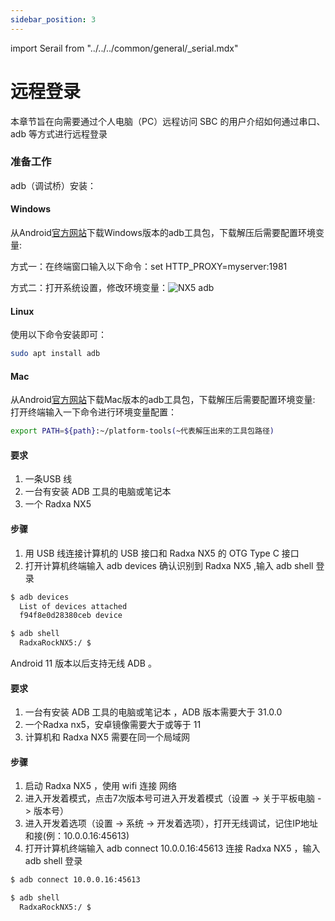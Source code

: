 ```yaml
---
sidebar_position: 3
---
```


import Serail from "../../../common/general/\_serial.mdx"

# 远程登录

本章节旨在向需要通过个人电脑（PC）远程访问 SBC 的用户介绍如何通过串口、adb 等方式进行远程登录

<Tabs queryString="target">

<TabItem value="Serial" label="串口登录">

<Serail platform="rk" model="nx5"/>

</TabItem>

<TabItem value="ADB" label="adb登录">

### 准备工作

adb（调试桥）安装：

#### Windows
从Android[官方网站](https://developer.android.google.cn/)下载Windows版本的adb工具包，下载解压后需要配置环境变量:

方式一：在终端窗口输入以下命令：set HTTP_PROXY=myserver:1981

方式二：打开系统设置，修改环境变量：![NX5 adb](/img/nx5/adb_config.webp)

#### Linux

使用以下命令安装即可：
```bash
sudo apt install adb
```

#### Mac

从Android[官方网站](https://developer.android.google.cn/)下载Mac版本的adb工具包，下载解压后需要配置环境变量:
打开终端输入一下命令进行环境变量配置：
```bash
export PATH=${path}:~/platform-tools(~代表解压出来的工具包路径)
```

<Tabs queryString="target">

<TabItem value="wired_adb" label="有线登录">

#### 要求

1. 一条USB 线
2. 一台有安装 ADB 工具的电脑或笔记本
3. 一个 Radxa NX5

#### 步骤

1. 用 USB 线连接计算机的 USB 接口和 Radxa NX5 的 OTG Type C 接口
2. 打开计算机终端输入 adb devices 确认识别到 Radxa NX5 ,输入 adb shell 登录

```bash
$ adb devices
  List of devices attached
  f94f8e0d28380ceb device

$ adb shell
  RadxaRockNX5:/ $
```

</TabItem>

<TabItem value="wireless_adb" label="无线登录">

Android 11 版本以后支持无线 ADB 。

#### 要求

1. 一台有安装 ADB 工具的电脑或笔记本 ，ADB 版本需要大于 31.0.0
2. 一个Radxa nx5，安卓镜像需要大于或等于 11
3. 计算机和 Radxa NX5 需要在同一个局域网

#### 步骤

1. 启动 Radxa NX5 ，使用 wifi 连接 网络
2. 进入开发着模式，点击7次版本号可进入开发着模式（设置 -> 关于平板电脑 -> 版本号）
3. 进入开发着选项（设置 -> 系统 -> 开发着选项），打开无线调试，记住IP地址和接(例：10.0.0.16:45613)
4. 打开计算机终端输入 adb connect 10.0.0.16:45613 连接 Radxa NX5 ，输入 adb shell 登录

```bash
$ adb connect 10.0.0.16:45613

$ adb shell
  RadxaRockNX5:/ $
```

</TabItem>

</Tabs>

</TabItem>

</Tabs>
